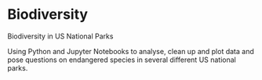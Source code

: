 # Biodiversity

Biodiversity in US National Parks

Using Python and Jupyter Notebooks to analyse, clean up and plot data and pose questions on endangered species in several different US national parks.
